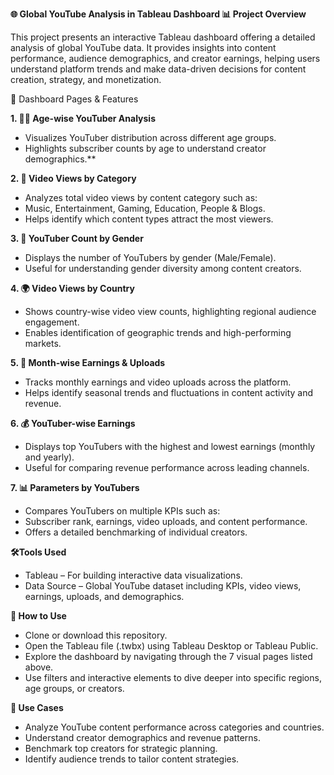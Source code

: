 **🌐 Global YouTube Analysis in Tableau Dashboard
📊 Project Overview**

This project presents an interactive Tableau dashboard offering a detailed analysis of global YouTube data. It provides insights into content performance, audience demographics, and creator earnings, helping users understand platform trends and make data-driven decisions for content creation, strategy, and monetization.

📁 Dashboard Pages & Features

**1. 🧑‍💻 Age-wise YouTuber Analysis**

* Visualizes YouTuber distribution across different age groups.
* Highlights subscriber counts by age to understand creator demographics.**
  
**2. 🎥 Video Views by Category**

* Analyzes total video views by content category such as:
* Music, Entertainment, Gaming, Education, People & Blogs.
* Helps identify which content types attract the most viewers.
  
**3. 🚻 YouTuber Count by Gender**
  
* Displays the number of YouTubers by gender (Male/Female).
* Useful for understanding gender diversity among content creators.
  
**4. 🌍 Video Views by Country**
  
* Shows country-wise video view counts, highlighting regional audience engagement.
* Enables identification of geographic trends and high-performing markets.
  
**5. 📆 Month-wise Earnings & Uploads**
  
* Tracks monthly earnings and video uploads across the platform.
* Helps identify seasonal trends and fluctuations in content activity and revenue.
  
**6. 💰 YouTuber-wise Earnings**
  
* Displays top YouTubers with the highest and lowest earnings (monthly and yearly).
* Useful for comparing revenue performance across leading channels.
  
**7. 📊 Parameters by YouTubers**
  
* Compares YouTubers on multiple KPIs such as:
* Subscriber rank, earnings, video uploads, and content performance.
* Offers a detailed benchmarking of individual creators.


**🛠️Tools Used**

* Tableau – For building interactive data visualizations.
* Data Source – Global YouTube dataset including KPIs, video views, earnings, uploads, and demographics.
  
**🚀 How to Use**
  
* Clone or download this repository.
* Open the Tableau file (.twbx) using Tableau Desktop or Tableau Public.
* Explore the dashboard by navigating through the 7 visual pages listed above.
* Use filters and interactive elements to dive deeper into specific regions, age groups, or creators.
  
**📌 Use Cases**
  
* Analyze YouTube content performance across categories and countries.
* Understand creator demographics and revenue patterns.
* Benchmark top creators for strategic planning.
* Identify audience trends to tailor content strategies.

